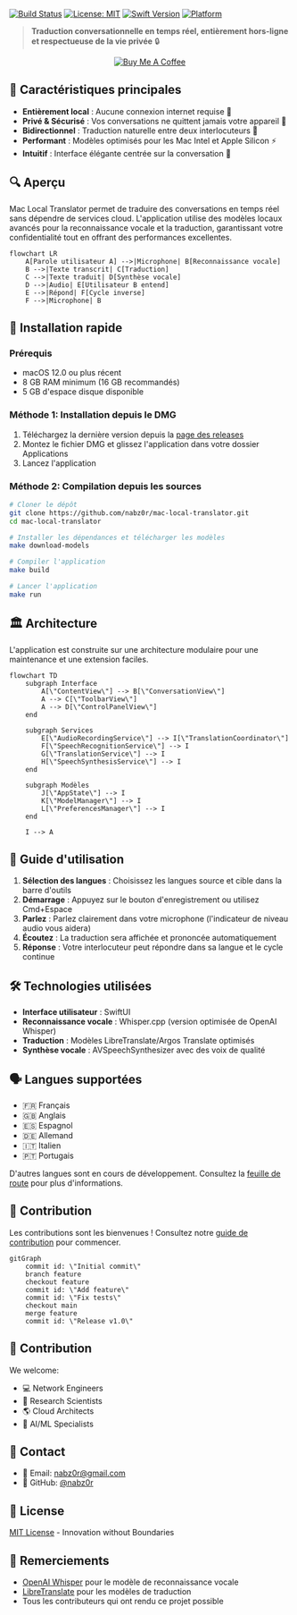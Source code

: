 [![Build Status](https://img.shields.io/github/workflow/status/nabz0r/mac-local-translator/CI?style=flat-square)](https://github.com/nabz0r/mac-local-translator/actions)
[![License: MIT](https://img.shields.io/badge/License-MIT-blue.svg?style=flat-square)](https://opensource.org/licenses/MIT)
[![Swift Version](https://img.shields.io/badge/Swift-5.7-orange.svg?style=flat-square)](https://swift.org)
[![Platform](https://img.shields.io/badge/Platform-macOS%2012%2B-lightgrey?style=flat-square)](https://www.apple.com/macos/)

> **Traduction conversationnelle en temps réel, entièrement hors-ligne et respectueuse de la vie privée** 🔒

<p align="center">
  <a href="https://www.buymeacoffee.com/nabz0r"><img src="https://img.shields.io/badge/Buy%20Me%20a%20Coffee-ffdd00?style=for-the-badge&logo=buy-me-a-coffee&logoColor=black" alt="Buy Me A Coffee"></a>
</p>

## 🌟 Caractéristiques principales

- **Entièrement local** : Aucune connexion internet requise 📶
- **Privé & Sécurisé** : Vos conversations ne quittent jamais votre appareil 🔐
- **Bidirectionnel** : Traduction naturelle entre deux interlocuteurs 👥
- **Performant** : Modèles optimisés pour les Mac Intel et Apple Silicon ⚡
- **Intuitif** : Interface élégante centrée sur la conversation 💬

## 🔍 Aperçu

Mac Local Translator permet de traduire des conversations en temps réel sans dépendre de services cloud. L'application utilise des modèles locaux avancés pour la reconnaissance vocale et la traduction, garantissant votre confidentialité tout en offrant des performances excellentes.

```mermaid
flowchart LR
    A[Parole utilisateur A] -->|Microphone| B[Reconnaissance vocale]
    B -->|Texte transcrit| C[Traduction]
    C -->|Texte traduit| D[Synthèse vocale]
    D -->|Audio| E[Utilisateur B entend]
    E -->|Répond| F[Cycle inverse]
    F -->|Microphone| B
```

## 🚀 Installation rapide

### Prérequis
- macOS 12.0 ou plus récent
- 8 GB RAM minimum (16 GB recommandés)
- 5 GB d'espace disque disponible

### Méthode 1: Installation depuis le DMG
1. Téléchargez la dernière version depuis la [page des releases](https://github.com/nabz0r/mac-local-translator/releases)
2. Montez le fichier DMG et glissez l'application dans votre dossier Applications
3. Lancez l'application

### Méthode 2: Compilation depuis les sources

```bash
# Cloner le dépôt
git clone https://github.com/nabz0r/mac-local-translator.git
cd mac-local-translator

# Installer les dépendances et télécharger les modèles
make download-models

# Compiler l'application
make build

# Lancer l'application
make run
```

## 🏛️ Architecture

L'application est construite sur une architecture modulaire pour une maintenance et une extension faciles.

```mermaid
flowchart TD
    subgraph Interface
        A[\"ContentView\"] --> B[\"ConversationView\"]
        A --> C[\"ToolbarView\"]
        A --> D[\"ControlPanelView\"]
    end
    
    subgraph Services
        E[\"AudioRecordingService\"] --> I[\"TranslationCoordinator\"]
        F[\"SpeechRecognitionService\"] --> I
        G[\"TranslationService\"] --> I
        H[\"SpeechSynthesisService\"] --> I
    end
    
    subgraph Modèles
        J[\"AppState\"] --> I
        K[\"ModelManager\"] --> I
        L[\"PreferencesManager\"] --> I
    end
    
    I --> A
```

## 🎯 Guide d'utilisation

1. **Sélection des langues** : Choisissez les langues source et cible dans la barre d'outils
2. **Démarrage** : Appuyez sur le bouton d'enregistrement ou utilisez Cmd+Espace
3. **Parlez** : Parlez clairement dans votre microphone (l'indicateur de niveau audio vous aidera)
4. **Écoutez** : La traduction sera affichée et prononcée automatiquement
5. **Réponse** : Votre interlocuteur peut répondre dans sa langue et le cycle continue

## 🛠️ Technologies utilisées

- **Interface utilisateur** : SwiftUI
- **Reconnaissance vocale** : Whisper.cpp (version optimisée de OpenAI Whisper)
- **Traduction** : Modèles LibreTranslate/Argos Translate optimisés
- **Synthèse vocale** : AVSpeechSynthesizer avec des voix de qualité

## 🗣️ Langues supportées

- 🇫🇷 Français
- 🇬🇧 Anglais
- 🇪🇸 Espagnol
- 🇩🇪 Allemand
- 🇮🇹 Italien
- 🇵🇹 Portugais

D'autres langues sont en cours de développement. Consultez la [feuille de route](ROADMAP.md) pour plus d'informations.

## 👥 Contribution

Les contributions sont les bienvenues ! Consultez notre [guide de contribution](CONTRIBUTING.md) pour commencer.

```mermaid
gitGraph
    commit id: \"Initial commit\"
    branch feature
    checkout feature
    commit id: \"Add feature\"
    commit id: \"Fix tests\"
    checkout main
    merge feature
    commit id: \"Release v1.0\"
```

## 🤝 Contribution

We welcome:

- 💻 Network Engineers
- 👀 Research Scientists
- 🌎 Cloud Architects
- 🤖 AI/ML Specialists

## 📱 Contact

- 📧 Email: nabz0r@gmail.com
- 🐙 GitHub: [@nabz0r](https://github.com/nabz0r)

## 📄 License

[MIT License](LICENSE) - Innovation without Boundaries

## 🙏 Remerciements

- [OpenAI Whisper](https://github.com/openai/whisper) pour le modèle de reconnaissance vocale
- [LibreTranslate](https://github.com/LibreTranslate/LibreTranslate) pour les modèles de traduction
- Tous les contributeurs qui ont rendu ce projet possible
